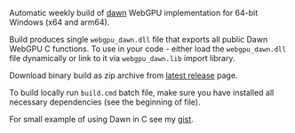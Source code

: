 Automatic weekly build of [dawn][] WebGPU implementation for 64-bit Windows (x64 and arm64).

Build produces single `webgpu_dawn.dll` file that exports all public Dawn WebGPU C functions.
To use in your code - either load the `webgpu_dawn.dll` file dynamically or link to it via `webgpu_dawn.lib` import library.

Download binary build as zip archive from [latest release][] page.

To build locally run `build.cmd` batch file, make sure you have installed all necessary dependencies (see the beginning of file).

For small example of using Dawn in C see my [gist][].

[dawn]: https://dawn.googlesource.com/dawn/
[latest release]: https://github.com/mmozeiko/build-dawn/releases/latest
[gist]: https://gist.github.com/mmozeiko/4c68b91faff8b7026e8c5e44ff810b62
